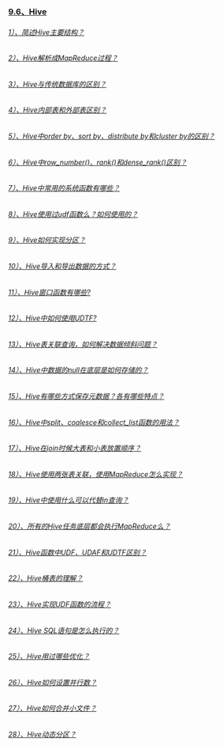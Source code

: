 ### [9.6、Hive]()
###### [1）、简述Hive主要结构？]()
###### [2）、Hive解析成MapReduce过程？]()
###### [3）、Hive与传统数据库的区别？]()
###### [4）、Hive内部表和外部表区别？]()
###### [5）、Hive中order by、sort by、distribute by和cluster by的区别？]()
###### [6）、Hive中row_number()、rank()和dense_rank()区别？]()
###### [7）、Hive中常用的系统函数有哪些？]()
###### [8）、Hive使用过udf函数么？如何使用的？]()
###### [9）、Hive如何实现分区？]()
###### [10）、Hive导入和导出数据的方式？]()
###### [11）、Hive窗口函数有哪些?]()
###### [12）、Hive中如何使用UDTF?]()
###### [13）、Hive表关联查询，如何解决数据倾斜问题？]()
###### [14）、Hive中数据的null在底层是如何存储的？]()
###### [15）、Hive有哪些方式保存元数据？各有哪些特点？]()
###### [16）、Hive中split、coalesce和collect_list函数的用法？]()
###### [17）、Hive在join时候大表和小表放置顺序？]()
###### [18）、Hive使用两张表关联，使用MapReduce怎么实现？]()
###### [19）、Hive中使用什么可以代替in查询？]()
###### [20）、所有的Hive任务底层都会执行MapReduce么？]()
###### [21）、Hive函数中UDF、UDAF和UDTF区别？]()
###### [22）、Hive桶表的理解？]()
###### [23）、Hive实现UDF函数的流程？]()
###### [24）、Hive SQL语句是怎么执行的？]()
###### [25）、Hive用过哪些优化？]()
###### [26）、Hive如何设置并行数？]()
###### [27）、Hive如何合并小文件？]()
###### [28）、Hive动态分区？]()